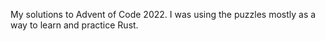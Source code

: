 My solutions to Advent of Code 2022. I was using the puzzles mostly as a way to learn and practice Rust.
